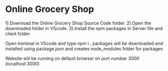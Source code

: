 ﻿# Online Grocery Shop
1).Download the Online Grocery Shop Source Code folder.
2).Open the downloaded folder in VScode.
3).Install the npm packages in Server file and client folder.

Open treminal in VScode and type npm i , packages will be downloaded and installed using package.json and creates node_modules folder for packages

Website will be running on default browser on port number 3000 (localhost:3000)
